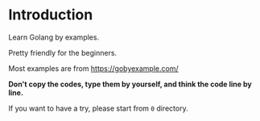 # Introduction

Learn Golang by examples. 

Pretty friendly for the beginners.

Most examples are from https://gobyexample.com/

**Don't copy the codes, type them by yourself, and think the code line by line.**


If you want to have a try, please start from `0` directory.